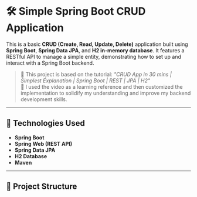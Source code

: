 # 🛠️ Simple Spring Boot CRUD Application

This is a basic **CRUD (Create, Read, Update, Delete)** application built using **Spring Boot**, **Spring Data JPA**, and **H2 in-memory database**. It features a RESTful API to manage a simple entity, demonstrating how to set up and interact with a Spring Boot backend.

> 🔨 This project is based on the tutorial: _"CRUD App in 30 mins | Simplest Explanation | Spring Boot | REST | JPA | H2"_  
> 🧠 I used the video as a learning reference and then customized the implementation to solidify my understanding and improve my backend development skills.

---

## 🚀 Technologies Used

- **Spring Boot**
- **Spring Web (REST API)**
- **Spring Data JPA**
- **H2 Database**
- **Maven**

---

## 📂 Project Structure

